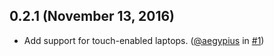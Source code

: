 ## 0.2.1 (November 13, 2016)

- Add support for touch-enabled laptops. ([@aegypius](https://github.com/aegypius) in [#1](https://github.com/rbartoli/threesixty/pull/1))

